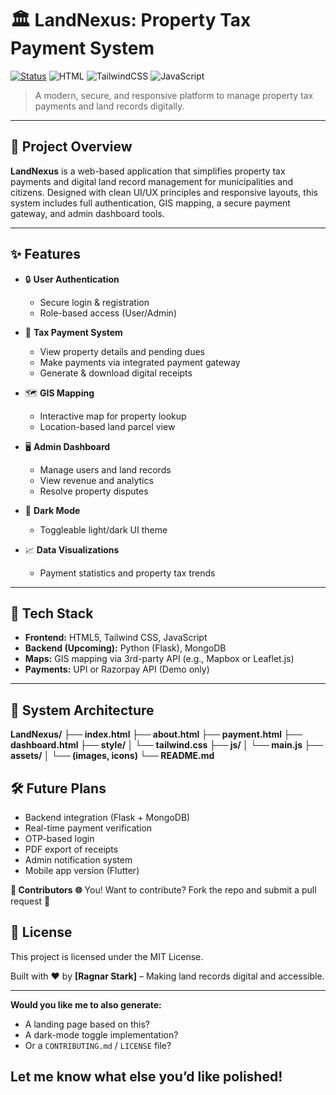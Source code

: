 # 🏛️ LandNexus: Property Tax Payment System

[![Status](https://img.shields.io/badge/status-Demo%20Launched-blue)](https://github.com/yourusername/landnexus)
![HTML](https://img.shields.io/badge/HTML-%23E34F26.svg?&logo=html5&logoColor=white)
![TailwindCSS](https://img.shields.io/badge/TailwindCSS-0EA5E9?logo=tailwind-css&logoColor=white)
![JavaScript](https://img.shields.io/badge/JavaScript-F7DF1E?logo=javascript&logoColor=black)

> A modern, secure, and responsive platform to manage property tax payments and land records digitally.

---

## 🧠 Project Overview

**LandNexus** is a web-based application that simplifies property tax payments and digital land record management for municipalities and citizens. Designed with clean UI/UX principles and responsive layouts, this system includes full authentication, GIS mapping, a secure payment gateway, and admin dashboard tools.

---

## ✨ Features

- 🔒 **User Authentication**
  - Secure login & registration
  - Role-based access (User/Admin)

- 🧾 **Tax Payment System**
  - View property details and pending dues
  - Make payments via integrated payment gateway
  - Generate & download digital receipts

- 🗺️ **GIS Mapping**
  - Interactive map for property lookup
  - Location-based land parcel view

- 🖥️ **Admin Dashboard**
  - Manage users and land records
  - View revenue and analytics
  - Resolve property disputes

- 🌙 **Dark Mode**
  - Toggleable light/dark UI theme

- 📈 **Data Visualizations**
  - Payment statistics and property tax trends

---

## 📌 Tech Stack

- **Frontend:** HTML5, Tailwind CSS, JavaScript
- **Backend (Upcoming):** Python (Flask), MongoDB
- **Maps:** GIS mapping via 3rd-party API (e.g., Mapbox or Leaflet.js)
- **Payments:** UPI or Razorpay API (Demo only)

---

## 🧩 System Architecture

**LandNexus/ ├── index.html
├── about.html
├── payment.html
├── dashboard.html
├── style/
│ └── tailwind.css
├── js/
│ └── main.js
├── assets/
│ └── (images, icons)
└── README.md**

## 🛠️ Future Plans
- Backend integration (Flask + MongoDB)
- Real-time payment verification
- OTP-based login
- PDF export of receipts
- Admin notification system
- Mobile app version (Flutter)

**🙌 Contributors**
**🌐** You! Want to contribute? Fork the repo and submit a pull request 🚀

## 📄 License
This project is licensed under the MIT License.

Built with ❤️ by **[Ragnar Stark]** – Making land records digital and accessible.

---

**Would you like me to also generate:**
- A landing page based on this?
- A dark-mode toggle implementation?
- Or a `CONTRIBUTING.md` / `LICENSE` file?

## Let me know what else you’d like polished!

